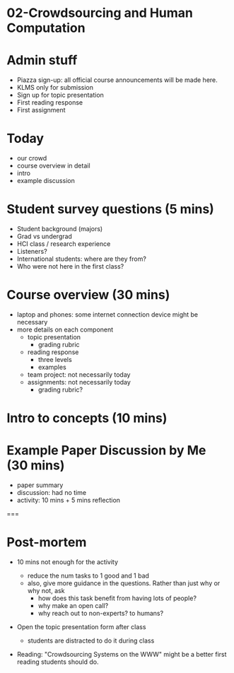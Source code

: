 # 02-Crowdsourcing and Human Computation

# Admin stuff
- Piazza sign-up: all official course announcements will be made here.
- KLMS only for submission
- Sign up for topic presentation
- First reading response
- First assignment


# Today
- our crowd
- course overview in detail
- intro
- example discussion



# Student survey questions (5 mins)
- Student background (majors)
- Grad vs undergrad
- HCI class / research experience
- Listeners?
- International students: where are they from?
- Who were not here in the first class?


# Course overview (30 mins)
- laptop and phones: some internet connection device might be necessary
- more details on each component
	- topic presentation
		- grading rubric
	- reading response
		- three levels
		- examples
	- team project: not necessarily today
	- assignments: not necessarily today
		- grading rubric?


# Intro to concepts (10 mins)

# Example Paper Discussion by Me (30 mins)
- paper summary
- discussion: had no time
- activity: 10 mins + 5 mins reflection

===

# Post-mortem

- 10 mins not enough for the activity
	- reduce the num tasks to 1 good and 1 bad
	- also, give more guidance in the questions. Rather than just why or why not, ask
		- how does this task benefit from having lots of people?
		- why make an open call?
		- why reach out to non-experts? to humans?

- Open the topic presentation form after class
	- students are distracted to do it during class

	
- Reading: "Crowdsourcing Systems on the WWW" might be a better first reading students should do.



